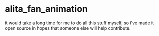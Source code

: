 # alita_fan_animation
it would take a long time for me to do all this stuff myself, so i've made it open source in hopes that someone else will help contribute.
